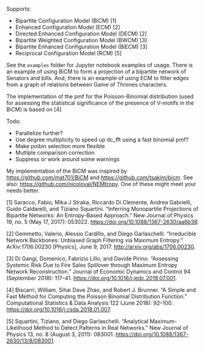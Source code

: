 Supports:

- Bipartite Configuration Model (BiCM) [1]
- Enhanced Configuration Model (ECM) [2]
- Directed Enhanced Configuration Model (DECM) [2]
- Bipartite Weighted Configuration Model (BWCM) [3]
- Bipartite Enhanced Configuration Model (BiECM) [3]
- Reciprocal Configuration Model (RCM) [5]

See the `examples` folder for Jupyter notebook examples of usage. There is an example of using BiCM to form a projection of a bipartite network of Senators and bills. And, there is an example of using ECM to filter edges from a graph of relations between Game of Thrones characters.

The implementation of the pmf for the Poisson-Binomial distribution (used for assessing the statistical significance of the presence of V-motifs in the BiCM) is based on [4]

Todo:

- Parallelize further?
- Use degree multiplicity to speed up dc_fft using a fast binomial pmf?
- Make poibin selection more flexible
- Multiple comparison correction
- Suppress or work around some warnings

My implementation of the BiCM was inspired by https://github.com/mat701/BiCM and https://github.com/tsakim/bicm. See also: https://github.com/nicoloval/NEMtropy. One of these might meet your needs better.

[1] Saracco, Fabio, Mika J Straka, Riccardo Di Clemente, Andrea Gabrielli, Guido Caldarelli, and Tiziano Squartini. “Inferring Monopartite Projections of Bipartite Networks: An Entropy-Based Approach.” New Journal of Physics 19, no. 5 (May 17, 2017): 053022. https://doi.org/10.1088/1367-2630/aa6b38.

[2] Gemmetto, Valerio, Alessio Cardillo, and Diego Garlaschelli. “Irreducible Network Backbones: Unbiased Graph Filtering via Maximum Entropy.” ArXiv:1706.00230 [Physics], June 9, 2017. http://arxiv.org/abs/1706.00230.

[3] Di Gangi, Domenico, Fabrizio Lillo, and Davide Pirino. “Assessing Systemic Risk Due to Fire Sales Spillover through Maximum Entropy Network Reconstruction.” Journal of Economic Dynamics and Control 94 (September 2018): 117–41. https://doi.org/10.1016/j.jedc.2018.07.001.

[4] Biscarri, William, Sihai Dave Zhao, and Robert J. Brunner. “A Simple and Fast Method for Computing the Poisson Binomial Distribution Function.” Computational Statistics & Data Analysis 122 (June 2018): 92–100. https://doi.org/10.1016/j.csda.2018.01.007.

[5] Squartini, Tiziano, and Diego Garlaschelli. “Analytical Maximum-Likelihood Method to Detect Patterns in Real Networks.” New Journal of Physics 13, no. 8 (August 3, 2011): 083001. https://doi.org/10.1088/1367-2630/13/8/083001.
